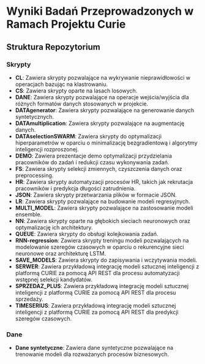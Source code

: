 # Wyniki Badań Przeprowadzonych w Ramach Projektu Curie

## Struktura Repozytorium

### Skrypty

- **CL**: Zawiera skrypty pozwalające na wykrywanie nieprawidłowości w operacjach bazując na klastrowaniu.
- **CS**: Zawiera skrypty oparte na lasach losowych.
- **DANE**: Zawiera skrypty pozwalające na operacje wejścia/wyjścia dla różnych formatów danych stosowanych w projekcie.
- **DATAgenerator**: Zawiera skrypty pozwalające na generowanie danych syntetycznych.
- **DATAmultiplication**: Zawiera skrypty pozwalające na augmentację danych.
- **DATAselectionSWARM**: Zawiera skrypty do optymalizacji hiperparametrów w oparciu o minimalizację bezgradientową i algorytmy inteligencji rozproszonej.
- **DEMO**: Zawiera prezentacje demo optymalizacji przydzielania pracowników do zadań i redukcji czasu wykonywania zadań.
- **FS**: Zawiera skrypty selekcji zmiennych, czyszczenia danych oraz preprocessing.
- **HR**: Zawiera skrypty automatyzacji procesów HR, takich jak rekrutacja pracowników i predykcja długości zatrudnienia.
- **JSON**: Zawiera skrypty przetwarzania plików w formacie JSON.
- **LR**: Zawiera skrypty pozwalające na budowanie modeli regresyjnych.
- **MULTI_MODEL**: Zawiera skrypty pozwalające na zastosowanie modeli ensemble.
- **NN**: Zawiera skrypty oparte na głębokich sieciach neuronowych oraz optymalizację ich architektury.
- **QUEUE**: Zawiera skrypty do obsługi kolejkowania zadań.
- **RNN-regression**: Zawiera skrypty treningu modeli pozwalających na modelowanie szeregów czasowych w oparciu o rekurencyjne sieci neuronowe oraz architekturę LSTM.
- **SAVE_MODELS**: Zawiera skrypty do zapisywania i wczytywania modeli.
- **SERWER**: Zawiera przykładową integrację modeli sztucznej inteligencji z platformą CURIE za pomocą API REST dla procesu automatyzacji wstępnej selekcji kandydatów.
- **SPRZEDAZ_PLUS**: Zawiera przykładową integrację modeli sztucznej inteligencji z platformą CURIE za pomocą API REST dla procesu sprzedaży.
- **TIMESERIUS**: Zawiera przykładową integrację modeli sztucznej inteligencji z platformą CURIE za pomocą API REST dla predykcji szeregów czasowych.

### Dane

- **Dane syntetyczne**: Zawiera dane syntetyczne pozwalające na trenowanie modeli dla rozważanych procesów biznesowych.

